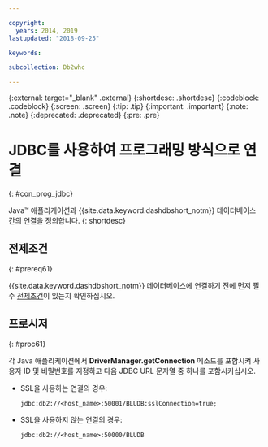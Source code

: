 ```yaml
---

copyright:
  years: 2014, 2019
lastupdated: "2018-09-25"

keywords:

subcollection: Db2whc

---
```


<!-- Attribute definitions --> 
{:external: target="_blank" .external}
{:shortdesc: .shortdesc}
{:codeblock: .codeblock}
{:screen: .screen}
{:tip: .tip}
{:important: .important}
{:note: .note}
{:deprecated: .deprecated}
{:pre: .pre}

# JDBC를 사용하여 프로그래밍 방식으로 연결
{: #con_prog_jdbc}

Java™ 애플리케이션과 {{site.data.keyword.dashdbshort_notm}} 데이터베이스 간의 연결을 정의합니다.
{: shortdesc}

## 전제조건
{: #prereq61}

{{site.data.keyword.dashdbshort_notm}} 데이터베이스에 연결하기 전에 먼저 필수 [전제조건](/docs/services/Db2whc/connecting?topic=Db2whc-connect_ov#prereqs)이 있는지 확인하십시오.

<!-- Before you can connect to your database, you must perform the following steps:

- [Verify prerequisites](prereqs.html), including installing driver packages, configuring your local environment, and downloading SSL certificates (if needed)
- Collect [connection information](credentials.html), including database details such as host name and port numbers, and connection credentials such as user ID and password -->

## 프로시저
{: #proc61}

각 Java 애플리케이션에서 **DriverManager.getConnection** 메소드를 포함시켜 사용자 ID 및 비밀번호를 지정하고 다음 JDBC URL 문자열 중 하나를 포함시키십시오.

- SSL을 사용하는 연결의 경우:

  `jdbc:db2://<host_name>:50001/BLUDB:sslConnection=true;`

- SSL을 사용하지 않는 연결의 경우:

  `jdbc:db2://<host_name>:50000/BLUDB`


